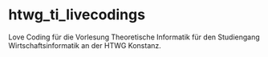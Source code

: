 # htwg_ti_livecodings
Love Coding für die Vorlesung Theoretische Informatik für den Studiengang Wirtschaftsinformatik an der HTWG Konstanz.
